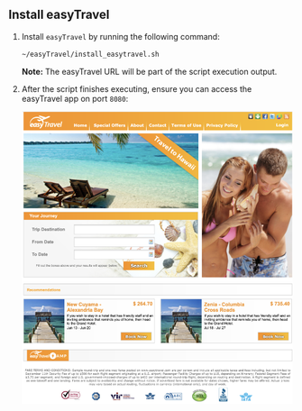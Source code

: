 ## Install easyTravel

1. Install `easyTravel` by running the following command:

    ```bash
    ~/easyTravel/install_easytravel.sh
    ```

    **Note:** The easyTravel URL will be part of the script execution output.

1. After the script finishes executing, ensure you can access the easyTravel app on port `8080`:

    ![easy-travel-app-portal](../../../assets/images/easy-travel-app-portal.png)